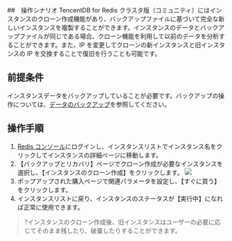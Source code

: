 ﻿##　操作シナリオ
TencentDB for Redis クラスタ版（コミュニティ）にはインスタンスのクローン作成機能があり、バックアップファイルに基づいて完全な新しいインスタンスを複製することができます。インスタンスのデータとバックアップファイルが同じである場合、クローン機能を利用して以前のデータを分析することができます。また、IP を変更してクローンの新インスタンスと旧インスタンスの IP を交換することで復旧を行うことも可能です。

## 前提条件
インスタンスデータをバックアップしていることが必要です。バックアップの操作については、[データのバックアップ](https://cloud.tencent.com/document/product/239/30901)を参照してください。

## 操作手順
1. [Redis コンソール](https://console.cloud.tencent.com/redis)にログインし、インスタンスリストでインスタンス名をクリックしてインスタンスの詳細ページに移動します。
2. 【バックアップとリカバリ】ページでクローン作成が必要なインスタンスを選択し、【インスタンスのクローン作成】をクリックします。
![](https://main.qcloudimg.com/raw/262eb6918a00e2eee4f796decb0d14f4.png)
3. ポップアップされた購入ページで関連パラメータを設定し、【すぐに買う】をクリックします。
4. インスタンスリストに戻り、インスタンスのステータスが【実行中】になれば正常に使用できます。
>?インスタンスのクローン作成後、旧インスタンスはユーザーの必要に応じてそのまま残したり、破棄したりすることができます。



